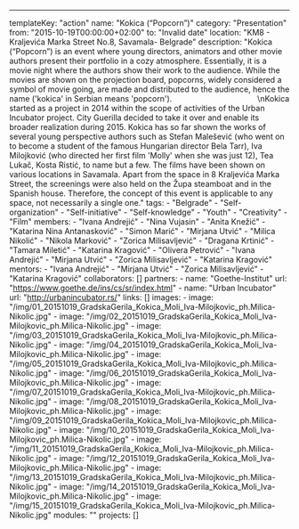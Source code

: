---
  templateKey: "action"
  name: "Kokica (“Popcorn”)"
  category: "Presentation"
  from: "2015-10-19T00:00:00+02:00"
  to: "Invalid date"
  location: "KM8 - Kraljevića Marka Street No.8, Savamala- Belgrade"
  description: "Kokica (“Popcorn”) is an event where young directors, animators and other movie authors present their portfolio in a cozy atmosphere. Essentially, it is a movie night where the authors show their work to the audience. While the movies are shown on the projection board, popcorns, widely considered a symbol of movie going, are made and distributed to the audience, hence the name ('kokica' in Serbian means 'popcorn').                                       \nKokica started as a project in 2014 within the scope of activities of the Urban Incubator project. City Guerilla decided to take it over and enable its broader realization during 2015. Kokica has so far shown the works of several young perspective authors such as Stefan Malešević (who went on to become a student of the famous Hungarian director Bela Tarr), Iva Milojković (who directed her first film 'Molly' when she was just 12), Tea Lukač, Kosta Ristić, to name but a few. The films have been shown on various locations in Savamala. Apart from the space in 8 Kraljevića Marka Street, the screenings were also held on the Župa steamboat and in the Spanish house. Therefore, the concept of this event is applicable to any space, not necessarily a single one."
  tags: 
    - "Belgrade"
    - "Self-organization"
    - "Self-initiative"
    - "Self-knowledge"
    - "Youth"
    - "Creativity"
    - "Film"
  members: 
    - "Ivana Andrejić"
    - "Nina Vujasin"
    - "Anita Knežić"
    - "Katarina Nina Antanasković"
    - "Simon Marić"
    - "Mirjana Utvić"
    - "Milica Nikolić"
    - "Nikola Marković"
    - "Zorica Milisavljević"
    - "Dragana Krtinić"
    - "Tamara Miletić"
    - "Katarina Kragović"
    - "Olivera Petrović"
    - "Ivana Andrejić"
    - "Mirjana Utvić"
    - "Zorica Milisavljević"
    - "Katarina Kragović"
  mentors: 
    - "Ivana Andrejić"
    - "Mirjana Utvić"
    - "Zorica Milisavljević"
    - "Katarina Kragović"
  collaborators: []
  partners: 
    - 
      name: "Goethe-Institut"
      url: "https://www.goethe.de/ins/cs/sr/index.html"
    - 
      name: "​Urban Incubator"
      url: "http://urbanincubator.rs/"
  links: []
  images: 
    - 
      image: "/img/01_20151019_GradskaGerila_Kokica_Moli_Iva-Milojkovic_ph.Milica-Nikolic.jpg"
    - 
      image: "/img/02_20151019_GradskaGerila_Kokica_Moli_Iva-Milojkovic_ph.Milica-Nikolic.jpg"
    - 
      image: "/img/03_20151019_GradskaGerila_Kokica_Moli_Iva-Milojkovic_ph.Milica-Nikolic.jpg"
    - 
      image: "/img/04_20151019_GradskaGerila_Kokica_Moli_Iva-Milojkovic_ph.Milica-Nikolic.jpg"
    - 
      image: "/img/05_20151019_GradskaGerila_Kokica_Moli_Iva-Milojkovic_ph.Milica-Nikolic.jpg"
    - 
      image: "/img/06_20151019_GradskaGerila_Kokica_Moli_Iva-Milojkovic_ph.Milica-Nikolic.jpg"
    - 
      image: "/img/07_20151019_GradskaGerila_Kokica_Moli_Iva-Milojkovic_ph.Milica-Nikolic.jpg"
    - 
      image: "/img/08_20151019_GradskaGerila_Kokica_Moli_Iva-Milojkovic_ph.Milica-Nikolic.jpg"
    - 
      image: "/img/09_20151019_GradskaGerila_Kokica_Moli_Iva-Milojkovic_ph.Milica-Nikolic.jpg"
    - 
      image: "/img/10_20151019_GradskaGerila_Kokica_Moli_Iva-Milojkovic_ph.Milica-Nikolic.jpg"
    - 
      image: "/img/11_20151019_GradskaGerila_Kokica_Moli_Iva-Milojkovic_ph.Milica-Nikolic.jpg"
    - 
      image: "/img/12_20151019_GradskaGerila_Kokica_Moli_Iva-Milojkovic_ph.Milica-Nikolic.jpg"
    - 
      image: "/img/13_20151019_GradskaGerila_Kokica_Moli_Iva-Milojkovic_ph.Milica-Nikolic.jpg"
    - 
      image: "/img/14_20151019_GradskaGerila_Kokica_Moli_Iva-Milojkovic_ph.Milica-Nikolic.jpg"
    - 
      image: "/img/15_20151019_GradskaGerila_Kokica_Moli_Iva-Milojkovic_ph.Milica-Nikolic.jpg"
  modules: ""
  projects: []
